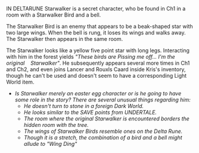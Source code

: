 IN DELTARUNE Starwalker is a secret character, who be found in Ch1 in a room with a Starwalker Bird and a bell.

The Starwalker Bird is an enemy that appears to be a beak-shaped star with two large wings. When the bell is rung, it loses its wings and walks away. The Starwalker then appears in the same room.

The Starwalker looks like a yellow five point star with long legs. Interacting with him in the forest yields *"These birds are Pissing me off...  I'm the original    Starwalker"*. He subsequently appears several more times in Ch1 and Ch2, and even joins Lancer and Rouxls Caard inside Kris's inventory, though he can't be used and doesn't seem to have a corresponding Light World item.
- _Is Starwalker merely an easter egg character or is he going to have some role in the story? There are several unusual things regarding him:_
	- _He doesn't turn to stone in a foreign Dark World._
	- _He looks similar to the SAVE points from UNDERTALE._
	- _The room where the original Starwalker is encountered borders <a onclick="loadFile('Man Behind the Tree.md')">the hidden room with the tree</a>._
	- _The wings of Starwalker Birds resemble ones on the Delta Rune._
	- _Though it is a stretch, the combination of a bird and a bell might allude to <a onclick="loadFile('Doctor W. D. Gaster.md')">"Wing Ding"</a>_